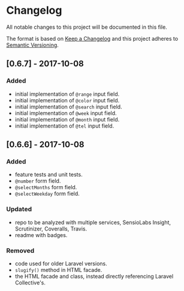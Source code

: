 # Changelog
All notable changes to this project will be documented in this file.

The format is based on [Keep a Changelog](http://keepachangelog.com/en/1.0.0/)
and this project adheres to [Semantic Versioning](http://semver.org/spec/v2.0.0.html).

## [0.6.7] - 2017-10-08
### Added
- initial implementation of `@range` input field.
- initial implementation of `@color` input field.
- initial implementation of `@search` input field.
- initial implementation of `@week` input field.
- initial implementation of `@month` input field.
- initial implementation of `@tel` input field.

## [0.6.6] - 2017-10-08
### Added
- feature tests and unit tests.
- `@number` form field.
- `@selectMonths` form field.
- `@selectWeekday` form field.

### Updated
- repo to be analyzed with multiple services, SensioLabs Insight, Scrutinizer, Coveralls, Travis.
- readme with badges.

### Removed
- code used for older Laravel versions.
- `slugify()` method in HTML facade.
- the HTML facade and class, instead directly referencing Laravel Collective's.
